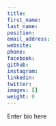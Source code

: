 ```yaml
---
title:
first_name:
last_name:
position:
email_address:
website:
phone:
facebook:
github:
instagram:
linkedin:
twitter:
images: []
weight: 0
---
```

Enter bio here
